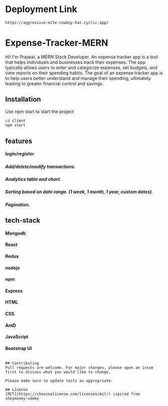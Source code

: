 # Deployment Link
```bash
https://aggressive-mite-cowboy-hat.cyclic.app/
```
# Expense-Tracker-MERN

Hi! I'm Prajwal, a MERN Stack Developer. An expense tracker app is a tool that helps individuals and businesses track their expenses. The app typically allows users to enter and categorize expenses, set budgets, and view reports on their spending habits.  The goal of an expense tracker app is to help users better understand and manage their spending, ultimately leading to greater financial control and savings.

## Installation

Use npm start to start the project

```bash
cd client
npm start
```

## features

##### login/register
##### Add/delete/modify transactions.
##### Analytics table and chart.
##### Sorting based on date range. (1 week, 1 month, 1 year, custom dates).
##### Pagination.


## tech-stack 
#### Mongodb
#### React
#### Redux
#### nodejs
#### npm
#### Express
#### HTML
#### CSS
#### AntD
#### JavaScript
#### Bootstrap UI





```

## Contributing
Pull requests are welcome. For major changes, please open an issue first to discuss what you would like to change.

Please make sure to update tests as appropriate.

## License
[MIT](https://choosealicense.com/licenses/mit/) ispired from sheymoney-udemy

